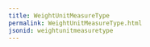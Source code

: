 ```yaml
---
title: WeightUnitMeasureType
permalink: WeightUnitMeasureType.html
jsonid: weightunitmeasuretype
---
```

